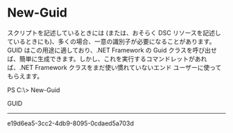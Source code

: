# New-Guid
スクリプトを記述しているときには (または、おそらく DSC リソースを記述しているときにも)、多くの場合、一意の識別子が必要になることがあります。 GUID はこの用途に適しており、.NET Framework の Guid クラスを呼び出せば、簡単に生成できます。しかし、これを実行するコマンドレットがあれば、.NET Framework クラスをまだ使い慣れていないエンド ユーザーに使ってもらえます。

PS C:\\&gt; New-Guid

GUID

----

e19d6ea5-3cc2-4db9-8095-0cdaed5a703d


<!--HONumber=Jun16_HO4-->


